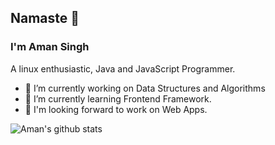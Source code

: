 ## Namaste 🙏 
### I'm Aman Singh

A linux enthusiastic, Java and JavaScript Programmer.

- 🔭 I’m currently working on Data Structures and Algorithms
- 🌱 I’m currently learning Frontend Framework.
- 📱 I'm looking forward to work on Web Apps.

![Aman's github stats](https://github-readme-stats.vercel.app/api?username=MrAman007&show_icons=true&theme=midnight-purple)
